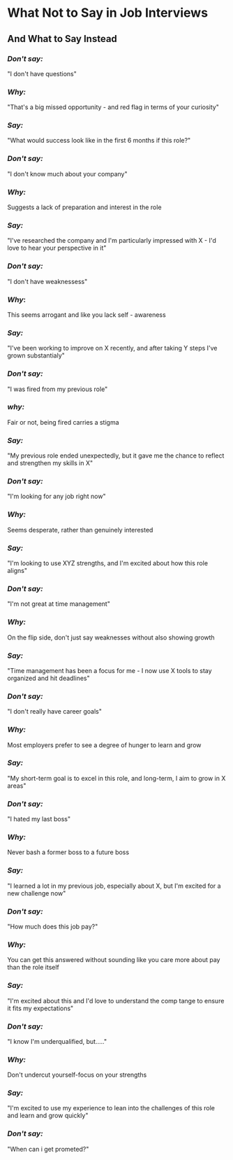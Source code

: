 # What Not to Say in Job Interviews
## And What to Say Instead


### *Don't say:*

"I don't have questions"  

### *Why:*

"That's a big missed opportunity - and red flag in terms of your curiosity"

### *Say:* 

"What would success look like in the first 6 months if this role?"

### *Don't say:*

"I don't know much about your company"

### *Why:*

Suggests a lack of preparation and interest in the role 

### *Say:*

"I've researched the company and I'm particularly impressed with X - I'd love to hear your perspective in it"

### *Don't say:*

"I don't have weaknessess"

### *Why*:

This seems arrogant and like you lack self - awareness

### *Say:* 

"I've been working to improve on X recently, and after taking Y steps I've grown substantialy"

### *Don't say:*

"I was fired from my previous role"

### *why:*

Fair or not, being fired carries a stigma 

### *Say:*

"My previous role ended unexpectedly, but it gave me the chance to reflect and strengthen my skills in X"

### *Don't say:* 

"I'm looking for any job right now"

### *Why:* 

Seems desperate, rather  than genuinely interested

### *Say:*

"I'm looking to use XYZ strengths, and I'm excited about how this role aligns"

### *Don't say:* 

"I'm not great at time management"

### *Why:* 

On the flip side, don't just say weaknesses without also showing growth

### *Say:* 

"Time management has been a focus for me - I now use X tools to stay organized and hit deadlines"

### *Don't say:*

"I don't really have career goals"

### *Why:* 

Most employers prefer to see a degree of hunger to learn and grow 

### *Say:* 

"My short-term goal is to excel in this role, and long-term, I aim to grow in X areas" 

### *Don't say:* 

"I hated my last boss"

### *Why:* 

Never bash a former boss to a future boss 

### *Say:* 

"I learned a lot in my previous job, especially about X, but I'm excited for a new challenge now"

### *Don't say:*

"How much does this job pay?"  

### *Why:* 

You can get this answered without sounding like you care more about pay than the role itself

### *Say:*

"I'm excited about this and I'd love to understand the comp tange to ensure it fits my expectations"

### *Don't say:* 

"I know I'm underqualified, but....."

### *Why:* 

Don't undercut yourself-focus on your strengths

### *Say:* 

"I'm excited to use my experience to lean into the challenges of this role and learn and grow quickly"

### *Don't say:* 

"When can i get prometed?"






